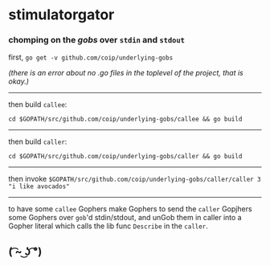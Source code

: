 # stimulatorgator
### chomping on the _gobs_ over `stdin` and `stdout`

first, `go get -v github.com/coip/underlying-gobs`

_(there is an error about no .go files in the toplevel of the project, that is okay.)_

---

then build `callee`:

 `cd $GOPATH/src/github.com/coip/underlying-gobs/callee && go build`

---

then build `caller`:

 `cd $GOPATH/src/github.com/coip/underlying-gobs/caller && go build`

---

then invoke `$GOPATH/src/github.com/coip/underlying-gobs/caller/caller 3 "i like avocados"`


--- 

to have some `callee` Gophers make Gophers to send the `caller` Gopjhers some Gophers over `gob`'d stdin/stdout, and unGob them in caller into a Gopher literal which calls the lib func `Describe` in the `caller`.

## ( ͡~ ͜ʖ ͡°)
